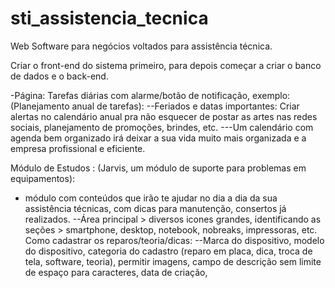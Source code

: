 # sti_assistencia_tecnica
Web Software para negócios voltados para assistência técnica.

Criar o front-end do sistema primeiro, para depois começar a criar o banco de dados e o back-end.

-Página: Tarefas diárias com alarme/botão de notificação, exemplo: (Planejamento anual de tarefas):
--Feriados e datas importantes: Criar alertas no calendário anual pra não esquecer de postar as artes nas redes sociais, planejamento de promoções, brindes, etc.
---Um calendário com agenda bem organizado irá deixar a sua vida muito mais organizada e a empresa profissional e eficiente.


Módulo de Estudos : (Jarvis, um módulo de suporte para problemas em equipamentos):
- módulo com conteúdos que irão te ajudar no dia a dia da sua assistência técnicas, com dicas para manutenção, consertos já realizados.
--Área principal > diversos icones grandes, identificando as seções > smartphone, desktop, notebook, nobreaks, impressoras, etc.
Como cadastrar os reparos/teoria/dicas: 
--Marca do dispositivo, modelo do dispositivo, categoria do cadastro (reparo em placa, dica, troca de tela, software, teoria), permitir imagens, campo de descrição sem limite de espaço para caracteres, data de criação, 
